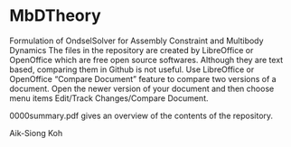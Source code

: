 # MbDTheory
Formulation of OndselSolver for Assembly Constraint and Multibody Dynamics
The files in the repository are created by LibreOffice or OpenOffice which are free open source softwares.
Although they are text based, comparing them in Github is not useful.
Use LibreOffice or OpenOffice “Compare Document” feature to compare two versions of a document. 
Open the newer version of your document and then choose menu items Edit/Track Changes/Compare Document. 

0000summary.pdf gives an overview of the contents of the repository.

Aik-Siong Koh
